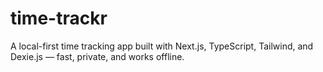 # time-trackr
A local-first time tracking app built with Next.js, TypeScript, Tailwind, and Dexie.js — fast, private, and works offline.
